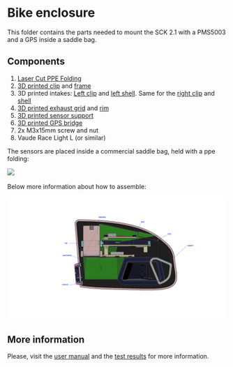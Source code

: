 # Bike enclosure

This folder contains the parts needed to mount the SCK 2.1 with a PMS5003 and a GPS inside a saddle bag.

## Components


1. [Laser Cut PPE Folding](components/ppe-folding.dxf)
2. [3D printed clip](components/clip.stl) and [frame](components/frame.stl)
3. 3D printed intakes: [Left clip](components/intake-l-clip.stl) and [left shell](components/intake-l-shell.stl). Same for the [right clip](components/intake-r-clip.stl) and [shell](components/intake-r-shell.stl)
4. [3D printed exhaust grid](components/exhaust-grid.stl) and [rim](components/exhaust-rim.stl)
5. [3D printed sensor support](components/support.stl)
6. [3D printed GPS bridge](components/gps-bridge.stl)
6. 2x M3x15mm screw and nut
7. Vaude Race Light L (or similar)

The sensors are placed inside a commercial saddle bag, held with a ppe folding:

![](assets/ppe.jgp)

Below more information about how to assemble:

![](assets/cut-view.png)

## More information

Please, visit the [user manual](https://docs.smartcitizen.me/Use%20cases/Almabike/User%20Manual/) and the [test results](https://docs.smartcitizen.me/Use%20cases/Almabike/Test%20Results/) for more information.